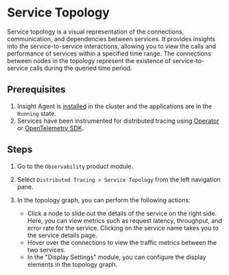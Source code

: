 # Service Topology

Service topology is a visual representation of the connections, communication, and dependencies between services. It provides insights into the service-to-service interactions, allowing you to view the calls and performance of services within a specified time range. The connections between nodes in the topology represent the existence of service-to-service calls during the queried time period.

## Prerequisites

1. Insight Agent is [installed](../../quickstart/install/install-agent.md) in the cluster and the applications are in the `Running` state.
2. Services have been instrumented for distributed tracing using
   [Operator](../../quickstart/otel/operator.md) or [OpenTelemetry SDK](../../quickstart/otel/golang.md).

## Steps

1. Go to the `Observability` product module.

2. Select `Distributed Tracing > Service Topology` from the left navigation pane.

3. In the topology graph, you can perform the following actions:

    - Click a node to slide out the details of the service on the right side. Here,
      you can view metrics such as request latency, throughput, and error rate for the service.
      Clicking on the service name takes you to the service details page.
    - Hover over the connections to view the traffic metrics between the two services.
    - In the "Display Settings" module, you can configure the display elements in the topology graph.
